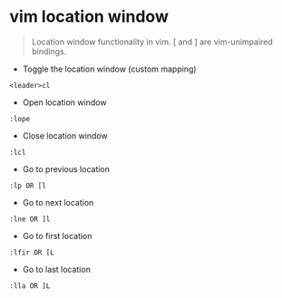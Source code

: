 # vim location window

> Location window functionality in vim.
> [ and ] are vim-unimpaired bindings.

- Toggle the location window (custom mapping)

`<leader>cl`

- Open location window

`:lope`

- Close location window

`:lcl`

- Go to previous location

`:lp OR [l`

- Go to next location

`:lne OR ]l`

- Go to first location

`:lfir OR [L`

- Go to last location

`:lla OR ]L`
